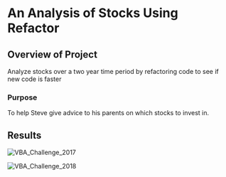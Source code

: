 # An Analysis of Stocks Using Refactor
## Overview of Project

Analyze stocks over a two year time period by refactoring code to see if new code is faster

### Purpose

To help Steve give advice to his parents on which stocks to invest in.

## Results

![VBA_Challenge_2017](https://user-images.githubusercontent.com/95720986/147861568-24bf731a-54dc-4e4a-bf92-1d9ede9e19da.png)


![VBA_Challenge_2018](https://user-images.githubusercontent.com/95720986/147861571-1e07888b-0e96-4629-80b6-8f6173c0ca32.png)
